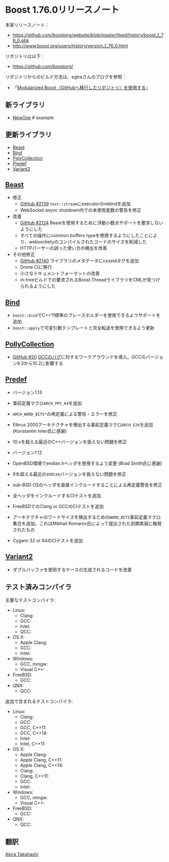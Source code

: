 # Boost 1.76.0リリースノート

本家リリースノート：

- <https://github.com/boostorg/website/blob/master/feed/history/boost_1_76_0.qbk>
- <http://www.boost.org/users/history/version_1_76_0.html>


リポジトリは以下：

- <https://github.com/boostorg/>


リポジトリからのビルド方法は、egtraさんのブログを参照：

- 「[Modularized Boost（GitHubへ移行したリポジトリ）を使用する](http://dev.activebasic.com/egtra/2013/12/03/620/)」


## 新ライブラリ

- [NewOne](#newone) # example


## 更新ライブラリ

- [Beast](#beast)
- [Bind](#bind)
- [PolyCollection](#poly-collection)
- [Predef](#predef)
- [Variant2](#variant2)


## <a id="beast" href="#beast">Beast</a>

- 修正
    - [GitHub #2139](https://github.com/boostorg/beast/issues/2139) `test::stream`にexecutorのrebindを追加
    - WebSocket async shutdown内での未使用変数の警告を修正
- 改善
    - [GitHub #2124](https://github.com/boostorg/beast/pull/2124) Beastを使用するために浮動小数点サポートを要求しないようにした
    - すべての操作にcommon buffers typeを使用するようにしたことにより、websocketyのコンパイルされたコードのサイズを削減した
    - HTTPパーサーの誤った使い方の検出を改善
- その他修正
    - [GitHub #2140](https://github.com/boostorg/beast/pull/2140) ライブラリのメタデータにcxxstdタグを追加
    - Drone CIに移行
    - 小さなドキュメントフォーマットの改善
    - in-treeビルドでの要求されるBoost.ThreadライブラリをCMLが見つけられるようにした


## <a id="bind" href="#bind">Bind</a>

- `boost::bind`でC++11標準のプレースホルダーを使用できるようサポートを追加
- `boost::apply`で可変引数テンプレートと完全転送を使用できるよう更新


## <a id="poly-collection" href="#poly-collection">PollyCollection</a>

- [GitHub #20](https://github.com/boostorg/poly_collection/issues/20) [GCCのバグ](https://gcc.gnu.org/bugzilla/show_bug.cgi?id=95888)に対するワークアラウンドを導入。GCCのバージョン9.3から10.2に影響する


## <a id="predef" href="#predef">Predef</a>

- バージョン1.13
- 事前定義マクロ`ARCH_PPC_64`を追加
- `ARCH_WORD_BITS*`の再定義による警告・エラーを修正
- Elbrus 2000アーキテクチャを検出する事前定義マクロ`ARCH_E2K`を追加 (Konstantin Ivlev氏に感謝)
- 10.xを超える最近のC++バージョンを扱えない問題を修正

- バージョン1.12
- OpenBSD環境でendian.hヘッダを使用するよう変更 (Brad Smith氏に感謝)
- 9を超える最近のstdcxxバージョンを扱えない問題を修正
- sub-BSD OSのヘッダを直接インクルードすることによる再定義警告を修正
- 全ヘッダをインクルードするCIテストを追加
- FreeBSDでのClang or GCCのCIテストを追加
- アーキテクチャのワードサイズを検出するための`WORD_BITS`事前定義マクロ集合を追加。これはMikhail Komarov氏によって提出された初期実装に触発されたもの
- Cygwin 32 or 64のCIテストを追加


## <a id="variant2" href="#variant2">Variant2</a>

- ダブルバッファを使用するケースの生成されるコードを改善


## テスト済みコンパイラ
主要なテストコンパイラ:

- Linux:
    - Clang:
    - GCC:
    - Intel:
    - QCC:
- OS X:
    - Apple Clang:
    - GCC:
    - Intel:
- Windows:
    - GCC, mingw:
    - Visual C++:
- FreeBSD:
    - GCC:
- QNX:
    - QCC:

追加で含まれるテストコンパイラ:

- Linux:
    - Clang:
    - GCC:
    - GCC, C++11:
    - GCC, C++14:
    - Intel:
    - Intel, C++11:
- OS X:
    - Apple Clang:
    - Apple Clang, C++11:
    - Apple Clang, C++14:
    - Clang:
    - Clang, C++11:
    - GCC:
    - Intel:
- Windows:
    - GCC, mingw:
    - Visual C++:
- FreeBSD:
    - GCC:
- QNX:
    - QCC:

## 翻訳
[Akira Takahashi](https://github.com/faithandbrave)

